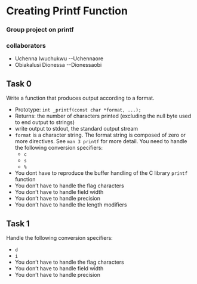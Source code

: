 # Creating Printf Function
### Group project on printf
### collaborators
* Uchenna Iwuchukwu  --Uchennaore
* Obiakalusi Dionessa --Dionessaobi

## Task 0
Write a function that produces output according to a format.

- Prototype: `int _printf(const char *format, ...);`
- Returns: the number of characters printed (excluding the null byte used to end output to strings)
- write output to stdout, the standard output stream
- `format` is a character string. The format string is composed of zero or more directives. See `man 3 printf` for more detail. You need to handle the following conversion specifiers:
	- `c`
	- `s`
	- `%`
- You dont have to reproduce the buffer handling of the C library `printf` function
- You don’t have to handle the flag characters
- You don’t have to handle field width
- You don’t have to handle precision
- You don’t have to handle the length modifiers

## Task 1
Handle the following conversion specifiers:
- `d`
- `i`
- You don’t have to handle the flag characters
- You don’t have to handle field width
- You don’t have to handle precision
